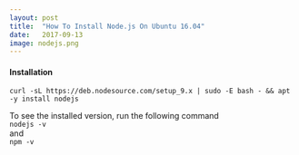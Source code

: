 ```yaml
---
layout: post
title:  "How To Install Node.js On Ubuntu 16.04"
date:   2017-09-13
image: nodejs.png
---
```


#### Installation
`curl -sL https://deb.nodesource.com/setup_9.x | sudo -E bash - && apt -y install nodejs`

To see the installed version, run the following command  
`nodejs -v`  
and  
`npm -v`
